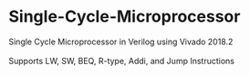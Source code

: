 # Single-Cycle-Microprocessor

Single Cycle Microprocessor in Verilog using Vivado 2018.2 <br /><br />
Supports LW, SW, BEQ, R-type, Addi, and Jump Instructions
